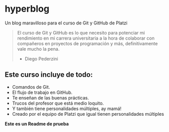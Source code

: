 # hyperblog
Un blog maravilloso para el curso de Git y GitHub de Platzi

>El curso de Git y GitHub es lo que necesito para potenciar mi rendimiento en mi carrera universitaria a la hora de colaborar con compañeros en proyectos de programación y más, definitivamente vale mucho la pena. 
> - Diego Pederzini

## Este curso incluye de todo:
* Comandos de Git.
* El flujo de trabajo en GitHub.
* Te enseñan de las buenas prácticas.
* Trucos del profesor que está medio loquito.
* Y también tiene personalidades múltiples, ay mamá!
* Creado por el equipo de Platzi que igual tienen personalidades múltiples

**Este es un Readme de prueba**
